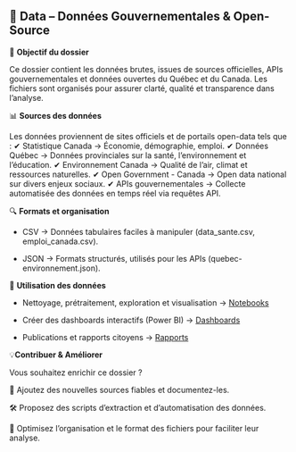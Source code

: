<h2>📂 Data – Données Gouvernementales & Open-Source</h2>

🎯 **Objectif du dossier**

Ce dossier contient les données brutes, issues de sources officielles, APIs gouvernementales et données ouvertes du Québec et du Canada. Les fichiers sont organisés pour assurer clarté, qualité et transparence dans l’analyse.

📊 **Sources des données**

Les données proviennent de sites officiels et de portails open-data tels que : ✔ Statistique Canada → Économie, démographie, emploi. ✔ Données Québec → Données provinciales sur la santé, l’environnement et l’éducation. ✔ Environnement Canada → Qualité de l’air, climat et ressources naturelles. ✔ Open Government - Canada → Open data national sur divers enjeux sociaux. ✔ APIs gouvernementales → Collecte automatisée des données en temps réel via requêtes API.

🔍 **Formats et organisation**

- CSV → Données tabulaires faciles à manipuler (data_sante.csv, emploi_canada.csv).

- JSON → Formats structurés, utilisés pour les APIs (quebec-environnement.json).

🚀 **Utilisation des données**
  
- Nettoyage, prétraitement, exploration et visualisation → [Notebooks](https://github.com/MagaliTrueAnalytics/DataCitoyen-QC-Canada/tree/main/Notebooks)  

- Créer des dashboards interactifs (Power BI) → [Dashboards](https://github.com/MagaliTrueAnalytics/DataCitoyen-QC-Canada/tree/main/Dashboards)

- Publications et rapports citoyens → [Rapports](https://github.com/MagaliTrueAnalytics/DataCitoyen-QC-Canada/tree/main/Rapports)

 💡**Contribuer & Améliorer**

Vous souhaitez enrichir ce dossier ?

🔗 Ajoutez des nouvelles sources fiables et documentez-les.

🛠 Proposez des scripts d’extraction et d’automatisation des données.

📌 Optimisez l’organisation et le format des fichiers pour faciliter leur analyse.
